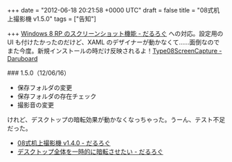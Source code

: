 
+++
date = "2012-06-18 20:21:58 +0000 UTC"
draft = false
title = "08式机上撮影機 v1.5.0"
tags = ["告知"]

+++
<a href="http://daruyanagi.hatenablog.com/entry/2012/06/06/200220">Windows 8 RP のスクリーンショット機能 - だるろぐ</a> への対応。設定用の UI も付けたかったのだけど、XAML のデザイナーが動かなくて……面倒なのでまた今度。新規インストールの時だけ反映されるよ！<a href="http://daruyanagi.net/Type08ScreenCapture">Type08ScreenCapture - Daruboard</a>

<div class="section">
    ### 1.5.0（12/06/16）
    
<ul>
<li>保存フォルダの変更</li>
<li>保存フォルダの存在チェック</li>
<li>撮影音の変更</li>
</ul>けれど、デスクトップの暗転効果が動かなくなっちゃった。うーん、テスト不足だった。

<ul>
<li><a href="http://daruyanagi.hatenablog.com/entry/2012/05/27/161348">08式机上撮影機 v1.4.0 - だるろぐ</a></li>
<li><a href="http://daruyanagi.hatenablog.com/entry/2012/05/27/155731">デスクトップ全体を一時的に暗転させたい - だるろぐ</a></li>
</ul>
</div>

